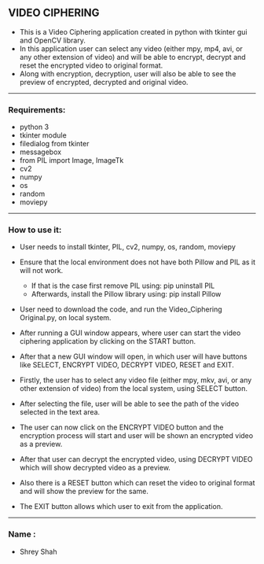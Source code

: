 ## VIDEO CIPHERING
-  This is a Video Ciphering application created in python with tkinter gui and OpenCV library.
-  In this application user can select any video (either mpy, mp4, avi, or any other extension of video) and will be able to encrypt, decrypt and reset the encrypted video to original format.
-  Along with encryption, decryption, user will also be able to see the preview of encrypted, decrypted and original video.

***

### Requirements:
- python 3
- tkinter module
- filedialog from tkinter
- messagebox
- from PIL import Image, ImageTk
- cv2
- numpy
- os
- random
- moviepy

****

### How to use it:
- User needs to install tkinter, PIL, cv2, numpy, os, random, moviepy
- Ensure that the local environment does not have both Pillow and PIL as it will not work.
	- If that is the case first remove PIL using: pip uninstall PIL
	- Afterwards, install the Pillow library using: pip install Pillow
	
- User need to download the code, and run the Video_Ciphering Original.py, on local system.
- After running a GUI window appears, where user can start the video ciphering application by clicking on the START button.
- After that a new GUI window will open, in which user will have buttons like SELECT, ENCRYPT VIDEO, DECRYPT VIDEO, RESET and EXIT.
- Firstly, the user has to select any video file (either mpy, mkv, avi, or any other extension of video) from the local system, using SELECT button.
- After selecting the file, user will be able to see the path of the video selected in the text area.
- The user can now click on the ENCRYPT VIDEO button and the encryption process will start and user will be shown an encrypted video as a preview.
- After that user can decrypt the encrypted video, using DECRYPT VIDEO which will show decrypted video as a preview.
- Also there is a RESET button which can reset the video to original format and will show the preview for the same.
- The EXIT button allows which user to exit from the application.

***

### Name : 
- Shrey Shah

